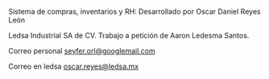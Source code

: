 Sistema de compras, inventarios y RH:
Desarrollado por Oscar Daniel Reyes León

Ledsa Industrial SA de CV.
Trabajo a petición de Aaron Ledesma Santos.

Correo personal
seyfer.orl@googlemail.com

Correo en ledsa
oscar.reyes@ledsa.mx
